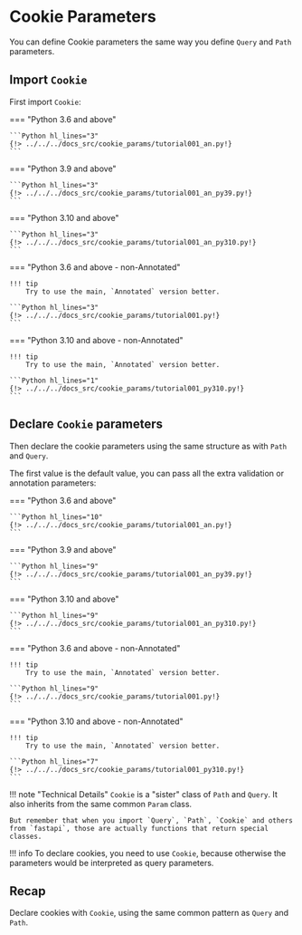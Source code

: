 # Cookie Parameters

You can define Cookie parameters the same way you define `Query` and `Path` parameters.

## Import `Cookie`

First import `Cookie`:

=== "Python 3.6 and above"

    ```Python hl_lines="3"
    {!> ../../../docs_src/cookie_params/tutorial001_an.py!}
    ```

=== "Python 3.9 and above"

    ```Python hl_lines="3"
    {!> ../../../docs_src/cookie_params/tutorial001_an_py39.py!}
    ```

=== "Python 3.10 and above"

    ```Python hl_lines="3"
    {!> ../../../docs_src/cookie_params/tutorial001_an_py310.py!}
    ```

=== "Python 3.6 and above - non-Annotated"

    !!! tip
        Try to use the main, `Annotated` version better.

    ```Python hl_lines="3"
    {!> ../../../docs_src/cookie_params/tutorial001.py!}
    ```

=== "Python 3.10 and above - non-Annotated"

    !!! tip
        Try to use the main, `Annotated` version better.

    ```Python hl_lines="1"
    {!> ../../../docs_src/cookie_params/tutorial001_py310.py!}
    ```

## Declare `Cookie` parameters

Then declare the cookie parameters using the same structure as with `Path` and `Query`.

The first value is the default value, you can pass all the extra validation or annotation parameters:

=== "Python 3.6 and above"

    ```Python hl_lines="10"
    {!> ../../../docs_src/cookie_params/tutorial001_an.py!}
    ```

=== "Python 3.9 and above"

    ```Python hl_lines="9"
    {!> ../../../docs_src/cookie_params/tutorial001_an_py39.py!}
    ```

=== "Python 3.10 and above"

    ```Python hl_lines="9"
    {!> ../../../docs_src/cookie_params/tutorial001_an_py310.py!}
    ```

=== "Python 3.6 and above - non-Annotated"

    !!! tip
        Try to use the main, `Annotated` version better.

    ```Python hl_lines="9"
    {!> ../../../docs_src/cookie_params/tutorial001.py!}
    ```

=== "Python 3.10 and above - non-Annotated"

    !!! tip
        Try to use the main, `Annotated` version better.

    ```Python hl_lines="7"
    {!> ../../../docs_src/cookie_params/tutorial001_py310.py!}
    ```

!!! note "Technical Details"
    `Cookie` is a "sister" class of `Path` and `Query`. It also inherits from the same common `Param` class.

    But remember that when you import `Query`, `Path`, `Cookie` and others from `fastapi`, those are actually functions that return special classes.

!!! info
    To declare cookies, you need to use `Cookie`, because otherwise the parameters would be interpreted as query parameters.

## Recap

Declare cookies with `Cookie`, using the same common pattern as `Query` and `Path`.
